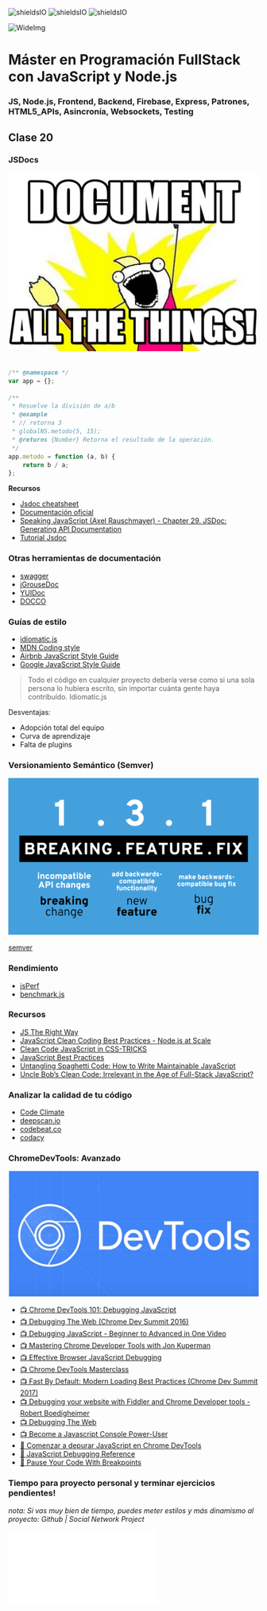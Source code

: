 ![shieldsIO](https://img.shields.io/github/issues/Fictizia/Master-en-programacion-fullstack-con-JavaScript-y-Node.js_ed3.svg)
![shieldsIO](https://img.shields.io/github/forks/Fictizia/Master-en-programacion-fullstack-con-JavaScript-y-Node.js_ed3.svg)
![shieldsIO](https://img.shields.io/github/stars/Fictizia/Master-en-programacion-fullstack-con-JavaScript-y-Node.js_ed3.svg)

![WideImg](http://fictizia.com/img/github/Fictizia-plan-estudios-github.jpg)

# Máster en Programación FullStack con JavaScript y Node.js
### JS, Node.js, Frontend, Backend, Firebase, Express, Patrones, HTML5_APIs, Asincronía, Websockets, Testing

## Clase 20

### JSDocs

![img](../assets/clase20/5a9e59a9-e08c-4713-b451-77f4c4f8f681.jpeg)

```javascript

/** @namespace */
var app = {};

/**
 * Resuelve la división de a/b
 * @example
 * // retorna 3
 * globalNS.metodo(5, 15);
 * @returns {Number} Retorna el resultado de la operación.
 */
app.metodo = function (a, b) {
    return b / a;
};
```
**Recursos**
- [Jsdoc cheatsheet](https://devhints.io/jsdoc)
- [Documentación oficial](http://usejsdoc.org/tags-example.html)
- [Speaking JavaScript (Axel Rauschmayer) - Chapter 29. JSDoc: Generating API Documentation](http://speakingjs.com/es5/ch29.html)
- [Tutorial Jsdoc](https://dev.to/paulasantamaria/document-your-javascript-code-with-jsdoc-2fbf)

### Otras herramientas de documentación
- [swagger](https://swagger.io/)
- [jGrouseDoc](http://jster.net/library/jgrousedoc)
- [YUIDoc](http://yui.github.io/yuidoc/)
- [DOCCO](http://ashkenas.com/docco/)

### Guías de estilo

- [idiomatic.js](https://github.com/rwaldron/idiomatic.js/)
- [MDN Coding style](https://developer.mozilla.org/en-US/docs/Mozilla/Developer_guide/Coding_Style#JavaScript_practices)
- [Airbnb JavaScript Style Guide](https://github.com/airbnb/javascript)
- [Google JavaScript Style Guide](https://google.github.io/styleguide/javascriptguide.xml)


> Todo el código en cualquier proyecto debería verse como si una sola persona lo hubiera escrito, sin importar cuánta gente haya contribuído. 
> Idiomatic.js

Desventajas:
- Adopción total del equipo
- Curva de aprendizaje
- Falta de plugins

### Versionamiento Semántico (Semver)

![img](../assets/clase20/7c8f3c6d-886b-4ffb-8751-443a1670f707.png)

[semver](http://semver.org/lang/es/)


### Rendimiento
- [jsPerf](http://jsperf.com/)
- [benchmark.js](http://benchmarkjs.com/)


### Recursos

- [JS The Right Way](http://jstherightway.org/)
- [JavaScript Clean Coding Best Practices - Node.js at Scale](https://blog.risingstack.com/javascript-clean-coding-best-practices-node-js-at-scale/)
- [Clean Code JavaScript in CSS-TRICKS](https://css-tricks.com/clean-code-javascript/)
- [JavaScript Best Practices](https://www.devbridge.com/articles/javascript-best-practices/)
- [Untangling Spaghetti Code: How to Write Maintainable JavaScript](https://www.sitepoint.com/write-maintainable-javascript/)
- [Uncle Bob’s Clean Code: Irrelevant in the Age of Full-Stack JavaScript?](https://spin.atomicobject.com/2016/12/21/clean-code-full-stack-javascript/)


### Analizar la calidad de tu código
- [Code Climate](https://codeclimate.com/)
- [deepscan.io](https://deepscan.io/home/)
- [codebeat.co](https://codebeat.co/)
- [codacy](https://www.codacy.com/)

### ChromeDevTools: Avanzado

![img](../assets/clase20/a3926a54-4c36-45b0-85fd-11467987caf2.jpeg)

- [:tv: Chrome DevTools 101: Debugging JavaScript](https://www.youtube.com/watch?v=H0XScE08hy8)
- [:tv: Debugging The Web (Chrome Dev Summit 2016)](https://www.youtube.com/watch?v=HF1luRD4Qmk)
- [:tv: Debugging JavaScript - Beginner to Advanced in One Video](https://www.youtube.com/watch?v=-q1z8BPFItw)
- [:tv: Mastering Chrome Developer Tools with Jon Kuperman](https://www.youtube.com/watch?v=ZRr9X-rD3Hc)
- [:tv: Effective Browser JavaScript Debugging](https://www.youtube.com/watch?v=upp0xded4as)
- [:tv: Chrome DevTools Masterclass](https://www.youtube.com/watch?v=KykP5Z5E4kA)
- [:tv: Fast By Default: Modern Loading Best Practices (Chrome Dev Summit 2017)](https://www.youtube.com/watch?v=_srJ7eHS3IM)
- [:tv: Debugging your website with Fiddler and Chrome Developer tools - Robert Boedigheimer](https://www.youtube.com/watch?v=QxKHi1wFBfc)
- [:tv: Debugging The Web](https://www.youtube.com/watch?v=HF1luRD4Qmk)
- [:tv: Become a Javascript Console Power-User](https://www.youtube.com/watch?v=4mf_yNLlgic)
- [:page_facing_up: Comenzar a depurar JavaScript en Chrome DevTools](https://developers.google.com/web/tools/chrome-devtools/javascript/)
- [:page_facing_up: JavaScript Debugging Reference](https://developers.google.com/web/tools/chrome-devtools/javascript/reference)
- [:page_facing_up: Pause Your Code With Breakpoints](https://developers.google.com/web/tools/chrome-devtools/javascript/breakpoints)


### Tiempo para proyecto personal y terminar ejercicios pendientes!

*nota: Si vas muy bien de tiempo, puedes meter estilos y más dinamismo al proyecto: Github | Social Network Project*

![img_promo](../assets/clase20/bd9f8572-d2b2-41cc-b412-2443a4588ad2.html)
